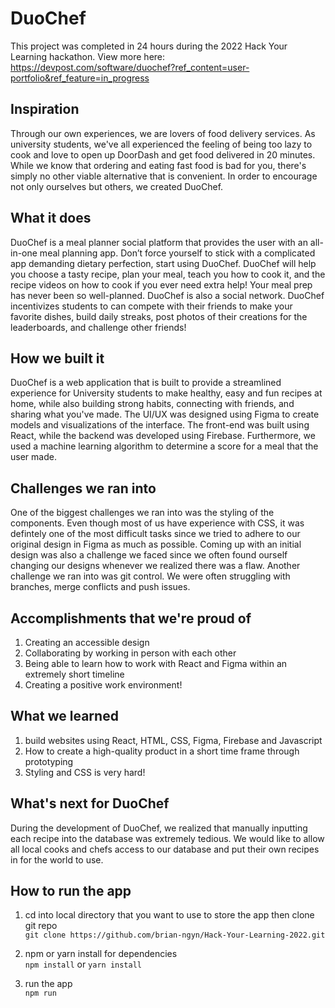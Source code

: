 # DuoChef

This project was completed in 24 hours during the 2022 Hack Your Learning hackathon. View more here: https://devpost.com/software/duochef?ref_content=user-portfolio&ref_feature=in_progress

## Inspiration
Through our own experiences, we are lovers of food delivery services. As university students, we've all experienced the feeling of being too lazy to cook and love to open up DoorDash and get food delivered in 20 minutes. While we know that ordering and eating fast food is bad for you, there's simply no other viable alternative that is convenient. In order to encourage not only ourselves but others, we created DuoChef. 

## What it does
DuoChef is a meal planner social platform that provides the user with an all-in-one meal planning app. Don’t force yourself to stick with a complicated app demanding dietary perfection, start using DuoChef.
DuoChef will help you choose a tasty recipe, plan your meal, teach you how to cook it, and the recipe videos on how to cook if you ever need extra help! Your meal prep has never been so well-planned. 
DuoChef is also a social network. DuoChef incentivizes students to can compete with their friends to make your favorite dishes, build daily streaks, post photos of their creations for the leaderboards, and challenge other friends!

## How we built it
DuoChef is a web application that is built to provide a streamlined experience for University students to make healthy, easy and fun recipes at home, while also building strong habits, connecting with friends, and sharing what you've made. The UI/UX was designed using Figma to create models and visualizations of the interface. The front-end was built using React, while the backend was developed using Firebase. Furthermore, we used a machine learning algorithm to determine a score for a meal that the user made.

## Challenges we ran into
One of the biggest challenges we ran into was the styling of the components. Even though most of us have experience with CSS, it was defintely one of the most difficult tasks since we tried to adhere to our original design in Figma as much as possible. Coming up with an initial design was also a challenge we faced since we often found ourself changing our designs whenever we realized there was a flaw. Another challenge we ran into was git control. We were often struggling with branches, merge conflicts and push issues. 

## Accomplishments that we're proud of
1. Creating an accessible design
2. Collaborating by working in person with each other
3. Being able to learn how to work with React and Figma within an extremely short timeline
4. Creating a positive work environment!

## What we learned
1. build websites using React, HTML, CSS, Figma, Firebase and Javascript
2. How to create a high-quality product in a short time frame through prototyping
3. Styling and CSS is very hard! 

## What's next for DuoChef
During the development of DuoChef, we realized that manually inputting each recipe into the database was extremely tedious. We would like to allow all local cooks and chefs access to our database and put their own recipes in for the world to use. 

## How to run the app

1. cd into local directory that you want to use to store the app then clone git repo <br>
``git clone https://github.com/brian-ngyn/Hack-Your-Learning-2022.git``

2. npm or yarn install for dependencies <br>
``npm install`` or ``yarn install``

3. run the app <br>
``npm run``
